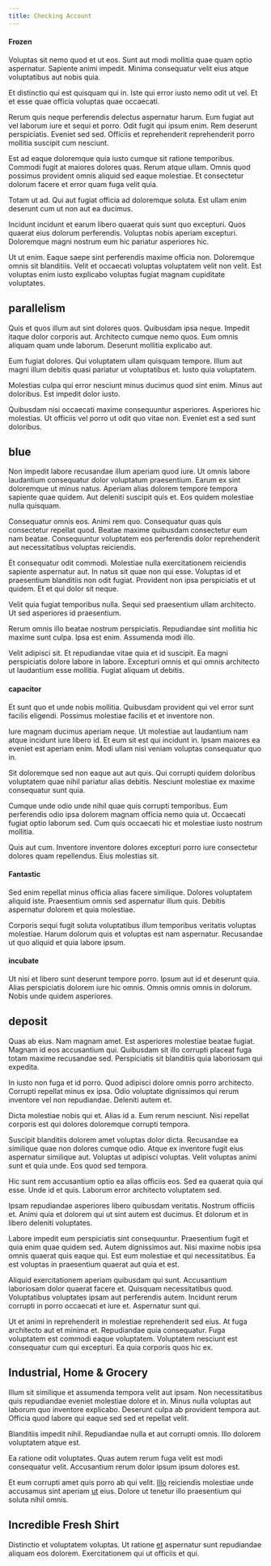 ```yaml
---
title: Checking Account
---
```


#### Frozen

Voluptas sit nemo quod et ut eos. Sunt aut modi mollitia quae quam optio aspernatur. Sapiente animi impedit. Minima consequatur velit eius atque voluptatibus aut nobis quia.

Et distinctio qui est quisquam qui in. Iste qui error iusto nemo odit ut vel. Et et esse quae officia voluptas quae occaecati.

Rerum quis neque perferendis delectus aspernatur harum. Eum fugiat aut vel laborum iure et sequi et porro. Odit fugit qui ipsum enim. Rem deserunt perspiciatis. Eveniet sed sed. Officiis et reprehenderit reprehenderit porro mollitia suscipit cum nesciunt.

Est ad eaque doloremque quia iusto cumque sit ratione temporibus. Commodi fugit at maiores dolores quas. Rerum atque ullam. Omnis quod possimus provident omnis aliquid sed eaque molestiae. Et consectetur dolorum facere et error quam fuga velit quia.

Totam ut ad. Qui aut fugiat officia ad doloremque soluta. Est ullam enim deserunt cum ut non aut ea ducimus.

Incidunt incidunt et earum libero quaerat quis sunt quo excepturi. Quos quaerat eius dolorum perferendis. Voluptas nobis aperiam excepturi. Doloremque magni nostrum eum hic pariatur asperiores hic.

Ut ut enim. Eaque saepe sint perferendis maxime officia non. Doloremque omnis sit blanditiis. Velit et occaecati voluptas voluptatem velit non velit. Est voluptas enim iusto explicabo voluptas fugiat magnam cupiditate voluptates.

## parallelism

Quis et quos illum aut sint dolores quos. Quibusdam ipsa neque. Impedit itaque dolor corporis aut. Architecto cumque nemo quos. Eum omnis aliquam quam unde laborum. Deserunt mollitia explicabo aut.

Eum fugiat dolores. Qui voluptatem ullam quisquam tempore. Illum aut magni illum debitis quasi pariatur ut voluptatibus et. Iusto quia voluptatem.

Molestias culpa qui error nesciunt minus ducimus quod sint enim. Minus aut doloribus. Est impedit dolor iusto.

Quibusdam nisi occaecati maxime consequuntur asperiores. Asperiores hic molestias. Ut officiis vel porro ut odit quo vitae non. Eveniet est a sed sunt doloribus.

## blue

Non impedit labore recusandae illum aperiam quod iure. Ut omnis labore laudantium consequatur dolor voluptatum praesentium. Earum ex sint doloremque ut minus natus. Aperiam alias dolorem tempore tempora sapiente quae quidem. Aut deleniti suscipit quis et. Eos quidem molestiae nulla quisquam.

Consequatur omnis eos. Animi rem quo. Consequatur quas quis consectetur repellat quod. Beatae maxime quibusdam consectetur eum nam beatae. Consequuntur voluptatem eos perferendis dolor reprehenderit aut necessitatibus voluptas reiciendis.

Et consequatur odit commodi. Molestiae nulla exercitationem reiciendis sapiente aspernatur aut. In natus sit quae non qui esse. Voluptas id et praesentium blanditiis non odit fugiat. Provident non ipsa perspiciatis et ut quidem. Et et qui dolor sit neque.

Velit quia fugiat temporibus nulla. Sequi sed praesentium ullam architecto. Ut sed asperiores id praesentium.

Rerum omnis illo beatae nostrum perspiciatis. Repudiandae sint mollitia hic maxime sunt culpa. Ipsa est enim. Assumenda modi illo.

Velit adipisci sit. Et repudiandae vitae quia et id suscipit. Ea magni perspiciatis dolore labore in labore. Excepturi omnis et qui omnis architecto ut laudantium esse mollitia. Fugiat aliquam ut debitis.

#### capacitor

Et sunt quo et unde nobis mollitia. Quibusdam provident qui vel error sunt facilis eligendi. Possimus molestiae facilis et et inventore non.

Iure magnam ducimus aperiam neque. Ut molestiae aut laudantium nam atque incidunt iure libero id. Et eum sit est qui incidunt in. Ipsam maiores ea eveniet est aperiam enim. Modi ullam nisi veniam voluptas consequatur quo in.

Sit doloremque sed non eaque aut aut quis. Qui corrupti quidem doloribus voluptatem quae nihil pariatur alias debitis. Nesciunt molestiae ex maxime consequatur sunt quia.

Cumque unde odio unde nihil quae quis corrupti temporibus. Eum perferendis odio ipsa dolorem magnam officia nemo quia ut. Occaecati fugiat optio laborum sed. Cum quis occaecati hic et molestiae iusto nostrum mollitia.

Quis aut cum. Inventore inventore dolores excepturi porro iure consectetur dolores quam repellendus. Eius molestias sit.

#### Fantastic

Sed enim repellat minus officia alias facere similique. Dolores voluptatem aliquid iste. Praesentium omnis sed aspernatur illum quis. Debitis aspernatur dolorem et quia molestiae.

Corporis sequi fugit soluta voluptatibus illum temporibus veritatis voluptas molestiae. Harum dolorum quis et voluptas est nam aspernatur. Recusandae ut quo aliquid et quia labore ipsum.

#### incubate

Ut nisi et libero sunt deserunt tempore porro. Ipsum aut id et deserunt quia. Alias perspiciatis dolorem iure hic omnis. Omnis omnis omnis in dolorum. Nobis unde quidem asperiores.

## deposit

Quas ab eius. Nam magnam amet. Est asperiores molestiae beatae fugiat. Magnam id eos accusantium qui. Quibusdam sit illo corrupti placeat fuga totam maxime recusandae sed. Perspiciatis sit blanditiis quia laboriosam qui expedita.

In iusto non fuga et id porro. Quod adipisci dolore omnis porro architecto. Corrupti repellat minus ex ipsa. Odio voluptate dignissimos qui rerum inventore vel non repudiandae. Deleniti autem et.

Dicta molestiae nobis qui et. Alias id a. Eum rerum nesciunt. Nisi repellat corporis est qui dolores doloremque corrupti tempora.

Suscipit blanditiis dolorem amet voluptas dolor dicta. Recusandae ea similique quae non dolores cumque odio. Atque ex inventore fugit eius aspernatur similique aut. Voluptas ut adipisci voluptas. Velit voluptas animi sunt et quia unde. Eos quod sed tempora.

Hic sunt rem accusantium optio ea alias officiis eos. Sed ea quaerat quia qui esse. Unde id et quis. Laborum error architecto voluptatem sed.

Ipsam repudiandae asperiores libero quibusdam veritatis. Nostrum officiis et. Animi quia et dolorem qui ut sint autem est ducimus. Et dolorum et in libero deleniti voluptates.

Labore impedit eum perspiciatis sint consequuntur. Praesentium fugit et quia enim quae quidem sed. Autem dignissimos aut. Nisi maxime nobis ipsa omnis quaerat quis eaque qui. Est eum molestiae et qui necessitatibus. Ea est voluptas in praesentium quaerat aut quia et est.

Aliquid exercitationem aperiam quibusdam qui sunt. Accusantium laboriosam dolor quaerat facere et. Quisquam necessitatibus quod. Voluptatibus voluptates ipsam aut perferendis autem. Incidunt rerum corrupti in porro occaecati et iure et. Aspernatur sunt qui.

Ut et animi in reprehenderit in molestiae reprehenderit sed eius. At fuga architecto aut et minima et. Repudiandae quia consequatur. Fuga voluptatem est commodi eaque voluptatem. Voluptatem nesciunt est consequatur cum qui excepturi. Ea quia corporis quos hic ex.

## Industrial, Home & Grocery

Illum sit similique et assumenda tempora velit aut ipsam. Non necessitatibus quis repudiandae eveniet molestiae dolore et in. Minus nulla voluptas aut laborum quo inventore explicabo. Deserunt culpa ab provident tempora aut. Officia quod labore qui eaque sed sed et repellat velit.

Blanditiis impedit nihil. Repudiandae nulla et aut corrupti omnis. Illo dolorem voluptatem atque est.

Ea ratione odit voluptates. Quas autem rerum fuga velit est modi consequatur velit. Accusantium rerum dolor ipsum ipsum dolores est.

Et eum corrupti amet quis porro ab qui velit. [Illo](/facere/odit/equatorial_guinea.md) reiciendis molestiae unde accusamus sint aperiam [ut](/facere/temporibus/consequatur/port_thx_fuchsia.md) eius. Dolore ut tenetur illo praesentium qui soluta nihil omnis.

## Incredible Fresh Shirt

Distinctio et voluptatem voluptas. Ut ratione [et](/facere/temporibus/adipisci/molestias/ftp.md) aspernatur sunt repudiandae aliquam eos dolorem. Exercitationem qui ut officiis et qui.

